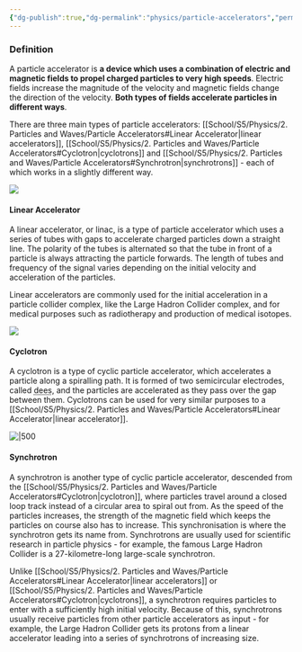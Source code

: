 ```yaml
---
{"dg-publish":true,"dg-permalink":"physics/particle-accelerators","permalink":"/physics/particle-accelerators/"}
---
```



### Definition
A particle accelerator is **a device which uses a combination of electric and magnetic fields to propel charged particles to very high speeds**. Electric fields increase the magnitude of the velocity and magnetic fields change the direction of the velocity. **Both types of fields accelerate particles in different ways**.

There are three main types of particle accelerators: [[School/S5/Physics/2. Particles and Waves/Particle Accelerators#Linear Accelerator\|linear accelerators]], [[School/S5/Physics/2. Particles and Waves/Particle Accelerators#Cyclotron\|cyclotrons]] and [[School/S5/Physics/2. Particles and Waves/Particle Accelerators#Synchrotron\|synchrotrons]] - each of which works in a slightly different way. 

![](https://www.symmetrymagazine.org/sites/default/files/styles/2015_hero/public/images/standard/Accelerator_Guide_Header.jpg)

#### Linear Accelerator
A linear accelerator, or linac, is a type of particle accelerator which uses a series of tubes with gaps to accelerate charged particles down a straight line. The polarity of the tubes is alternated so that the tube in front of a particle is always attracting the particle forwards. The length of tubes and frequency of the signal varies depending on the initial velocity and acceleration of the particles.

Linear accelerators are commonly used for the initial acceleration in a particle collider complex, like the Large Hadron Collider complex, and for medical purposes such as radiotherapy and production of medical isotopes.

![](https://upload.wikimedia.org/wikipedia/commons/0/08/Linear_accelerator_animation_16frames_1.6sec.gif)

#### Cyclotron
A cyclotron is a type of cyclic particle accelerator, which accelerates a particle along a spiralling path. It is formed of two semicircular electrodes, called <abbr title="(insert witty joke here)">dees</abbr>, and the particles are accelerated as they pass over the gap between them. Cyclotrons can be used for very similar purposes to a [[School/S5/Physics/2. Particles and Waves/Particle Accelerators#Linear Accelerator\|linear accelerator]].

![|500](https://alevelphysicsnotes.files.wordpress.com/2015/01/cyclotron.png)

#### Synchrotron
A synchrotron is another type of cyclic particle accelerator, descended from the [[School/S5/Physics/2. Particles and Waves/Particle Accelerators#Cyclotron\|cyclotron]], where particles travel around a closed loop track instead of a circular area to spiral out from. As the speed of the particles increases, the strength of the magnetic field which keeps the particles on course also has to increase. This synchronisation is where the synchrotron gets its name from. Synchrotrons are usually used for scientific research in particle physics - for example, the famous Large Hadron Collider is a 27-kilometre-long large-scale synchrotron.

Unlike [[School/S5/Physics/2. Particles and Waves/Particle Accelerators#Linear Accelerator\|linear accelerators]] or [[School/S5/Physics/2. Particles and Waves/Particle Accelerators#Cyclotron\|cyclotrons]], a synchrotron requires particles to enter with a sufficiently high initial velocity. Because of this, synchrotrons usually receive particles from other particle accelerators as input - for example, the Large Hadron Collider gets its protons from a linear accelerator leading into a series of synchrotrons of increasing size.

